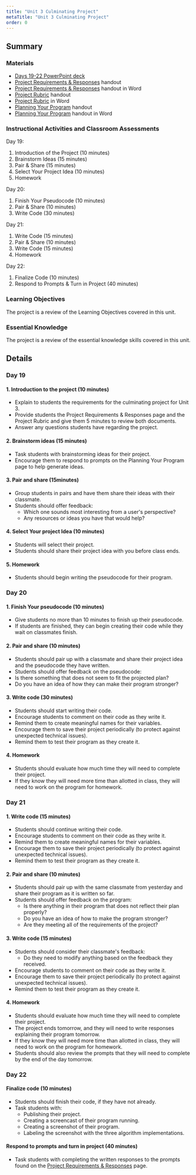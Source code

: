 ```yaml
---
title: "Unit 3 Culminating Project"
metaTitle: "Unit 3 Culminating Project"
order: 0
---
```


## Summary

### Materials

* [Days 19-22 PowerPoint deck](https://1drv.ms/w/s!AqsgsTyHBmRBkFyXQ-ooj03xM0wA/e=jYCzol)
* [Project Requirements & Responses](/unit-3/day-19-22/projects-requirements-responses) handout
* [Project Requirements & Responses](https://1drv.ms/w/s!AqsgsTyHBmRBkEqcSqfKEXwpxWhd?e=Yf1WQk) handout in Word
* [Project Rubric](/unit-3/day-19-22/project-rubric) handout
* [Project Rubric](https://1drv.ms/w/s!AqsgsTyHBmRBkEIRSupu4ZlwIkh7?e=yCFckj) in Word
* [Planning Your Program](/unit-3/day-19-22/planning-your-program) handout
* [Planning Your Program](https://1drv.ms/w/s!AqsgsTyHBmRBkEgG4aDnyEMeNLfd?e=91cOiE) handout in Word

### Instructional Activities and Classroom Assessments

Day 19:

1. Introduction of the Project (10 minutes)
2. Brainstorm Ideas (15 minutes)
3. Pair & Share (15 minutes)
4. Select Your Project Idea (10 minutes)
5. Homework

Day 20:

1. Finish Your Pseudocode (10 minutes)
2. Pair & Share (10 minutes)
3. Write Code (30 minutes)

Day 21:

1. Write Code (15 minutes)
2. Pair & Share (10 minutes)
3. Write Code (15 minutes)
4. Homework 

Day 22: 

1. Finalize Code (10 minutes)
2. Respond to Prompts & Turn in Project (40 minutes)

### Learning Objectives

The project is a review of the Learning Objectives covered in this unit.

### Essential Knowledge

The project is a review of the essential knowledge skills covered in this unit.

## Details

### Day 19

#### 1. Introduction to the project (10 minutes)

* Explain to students the requirements for the culminating project for Unit 3.
* Provide students the Project Requirements & Responses page and the Project Rubric and give them 5 minutes to review both documents.
* Answer any questions students have regarding the project.

#### 2. Brainstorm ideas (15 minutes)

* Task students with brainstorming ideas for their project.
* Encourage them to respond to prompts on the Planning Your Program page to help generate ideas.

#### 3. Pair and share (15minutes)

* Group students in pairs and have them share their ideas with their classmate.
* Students should offer feedback:
    * Which one sounds most interesting from a user's perspective?
    * Any resources or ideas you have that would help?

#### 4. Select Your project Idea (10 minutes)

* Students will select their project.
* Students should share their project idea with you before class ends.

#### 5. Homework

* Students should begin writing the pseudocode for their program.

### Day 20

#### 1. Finish Your pseudocode (10 minutes) 

* Give students no more than 10 minutes to finish up their pseudocode.
* If students are finished, they can begin creating their code while they wait on classmates finish.

#### 2. Pair and share (10 minutes) 

* Students should pair up with a classmate and share their project idea and the pseudocode they have written.
* Students should offer feedback on the pseudocode:
* Is there something that does not seem to fit the projected plan?
* Do you have an idea of how they can make their program stronger?

#### 3. Write code (30 minutes) 

* Students should start writing their code. 
* Encourage students to comment on their code as they write it. 
* Remind them to create meaningful names for their variables. 
* Encourage them to save their project periodically (to protect against unexpected technical issues). 
* Remind them to test their program as they create it. 

#### 4. Homework 

* Students should evaluate how much time they will need to complete their project. 
* If they know they will need more time than allotted in class, they will need to work on the program for homework.

### Day 21

#### 1. Write code (15 minutes)

* Students should continue writing their code. 
* Encourage students to comment on their code as they write it. 
* Remind them to create meaningful names for their variables. 
* Encourage them to save their project periodically (to protect against unexpected technical issues). 
* Remind them to test their program as they create it. 

#### 2. Pair and share (10 minutes)

* Students should pair up with the same classmate from yesterday and share their program as it is written so far. 
* Students should offer feedback on the program:
    * Is there anything in their program that does not reflect their plan properly?
    * Do you have an idea of how to make the program stronger?
    * Are they meeting all of the requirements of the project?

#### 3. Write code (15 minutes)

* Students should consider their classmate's feedback:
    * Do they need to modify anything based on the feedback they received.
* Encourage students to comment on their code as they write it.
* Encourage them to save their project periodically (to protect against unexpected technical issues).
* Remind them to test their program as they create it.

#### 4. Homework 

* Students should evaluate how much time they will need to complete their project.
* The project ends tomorrow, and they will need to write responses explaining their program tomorrow.
* If they know they will need more time than allotted in class, they will need to work on the program for homework.
* Students should also review the prompts that they will need to complete by the end of the day tomorrow.

### Day 22

#### Finalize code (10 minutes)

* Students should finish their code, if they have not already. 
* Task students with: 
    * Publishing their project. 
    * Creating a screencast of their program running. 
    * Creating a screenshot of their program. 
    * Labeling the screenshot with the three algorithm implementations. 

#### Respond to prompts and turn in project (40 minutes) 

* Task students with completing the written responses to the prompts found on the [Project Requirements & Responses]() page. 